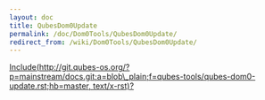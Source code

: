 ```yaml
---
layout: doc
title: QubesDom0Update
permalink: /doc/Dom0Tools/QubesDom0Update/
redirect_from: /wiki/Dom0Tools/QubesDom0Update/
---
```


[Include(http://git.qubes-os.org/?p=mainstream/docs.git;a=blob\_plain;f=qubes-tools/qubes-dom0-update.rst;hb=master, text/x-rst)?](/doc/Dom0Tools/Include(http%3A/git.qubes-os.org?p=mainstream/docs.git;a=blob_plain;f=qubes-tools/qubes-dom0-update.rst;hb=master,%20text/x-rst))
